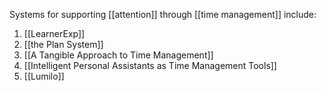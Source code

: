 Systems for supporting [[attention]] through [[time management]] include:
1. [[LearnerExp]]
2. [[the Plan System]]
3. [[A Tangible Approach to Time Management]]
4. [[Intelligent Personal Assistants as Time Management Tools]]
5. [[Lumilo]]
